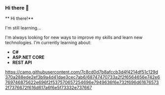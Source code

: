 ### Hi there 👋

** Hi there!**

I'm still learning...

I'm always looking for new ways to improve my skills and learn new technologies. I'm currently learning about:

* **C#**
* **ASP.NET CORE**
* **REST API**


https://camo.githubusercontent.com/7c8cd0d7b8afccb3d4f4214df51c129d370a288ede2ef3b9a4d41dae3cec7ab6/68747470733a2f2f6564656e742e6769746875622e696f2f537570657254696e7949636f6e732f696d616765732f7376672f616d617a6f6e5f73332e737667
